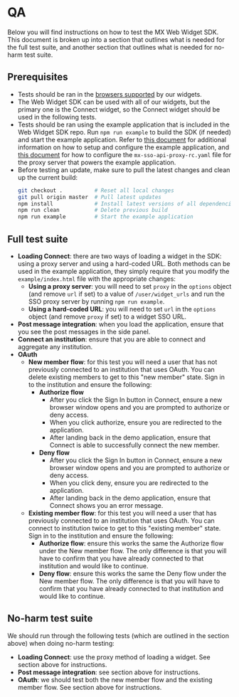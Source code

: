 # QA

Below you will find instructions on how to test the MX Web Widget SDK. This
document is broken up into a section that outlines what is needed for the full
test suite, and another section that outlines what is needed for no-harm test
suite.

## Prerequisites

- Tests should be ran in the [browsers
  supported](https://docs.mx.com/api#connect_browser_support) by our widgets.
- The Web Widget SDK can be used with all of our widgets, but the primary one
  is the Connect widget, so the Connect widget should be used in the following
  tests.
- Tests should be ran using the example application that is included in the Web
  Widget SDK repo. Run `npm run example` to build the SDK (if needed) and start
  the example application. Refer to [this document](./../example/README.md) for
  additional information on how to setup and configure the example application,
  and [this document][sso_api_proxy_config] for how to configure the
  `mx-sso-api-proxy-rc.yaml` file for the proxy server that powers the example
  application.
- Before testing an update, make sure to pull the latest changes and clean up
  the current build:
  ```bash
  git checkout .          # Reset all local changes
  git pull origin master  # Pull latest updates
  npm install             # Install latest versions of all dependencies
  npm run clean           # Delete previous build
  npm run example         # Start the example application
  ```


## Full test suite

- **Loading Connect**: there are two ways of loading a widget in the SDK: using
  a proxy server and using a hard-coded URL. Both methods can be used in the
  example application, they simply require that you modify the
  `example/index.html` file with the appropriate changes:
    - **Using a proxy server**: you will need to set `proxy` in the `options`
    object (and remove `url` if set) to a value of `/user/widget_urls` and run
    the SSO proxy server by running `npm run example`.
    - **Using a hard-coded URL**: you will need to set `url` in the `options`
    object (and remove `proxy` if set) to a widget SSO URL.
- **Post message integration**: when you load the application, ensure
  that you see the post messages in the side panel.
- **Connect an institution**: ensure that you are able to connect and aggregate
  any institution.
- **OAuth**
    - **New member flow**: for this test you will need a user that has not
    previously connected to an institution that uses OAuth. You can delete
    existing members to get to this "new member" state. Sign in to the
    institution and ensure the following:
        - **Authorize flow**
            - After you click the Sign In button in Connect, ensure a new
            browser window opens and you are prompted to authorize or deny
            access.
            - When you click authorize, ensure you are redirected to the
            application.
            - After landing back in the demo application, ensure that Connect
            is able to successfully connect the new member.
        - **Deny flow**
            - After you click the Sign In button in Connect, ensure a new
            browser window opens and you are prompted to authorize or deny
            access.
            - When you click deny, ensure you are redirected to the
            application.
            - After landing back in the demo application, ensure that Connect
            shows you an error message.
    - **Existing member flow**: for this test you will need a user that has
    previously connected to an institution that uses OAuth. You can connect to
    institution twice to get to this "existing member" state. Sign in to the
    institution and ensure the following:
        - **Authorize flow**: ensure this works the same the Authorize flow
        under the New member flow. The only difference is that you will have to
        confirm that you have already connected to that institution and would
        like to continue.
        - **Deny flow**: ensure this works the same the Deny flow under the New
        member flow. The only difference is that you will have to confirm that
        you have already connected to that institution and would like to
        continue.

## No-harm test suite

We should run through the following tests (which are outlined in the section
above) when doing no-harm testing:

- **Loading Connect**: use the proxy method of loading a widget. See section
  above for instructions.
- **Post message integration**: see section above for instructions.
- **OAuth**: we should test both the new member flow and the existing member
  flow. See section above for instructions.


[sso_api_proxy_config]: https://github.com/mxenabled/sso-api-proxy#configuration "Configuration"
